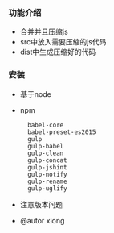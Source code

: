 ### 功能介绍
- 合并并且压缩js
- src中放入需要压缩的js代码
- dist中生成压缩好的代码

### 安装
- 基于node
- npm
    
        babel-core
        babel-preset-es2015
        gulp
        gulp-babel
        gulp-clean
        gulp-concat
        gulp-jshint
        gulp-notify
        gulp-rename
        gulp-uglify

- 注意版本问题

- @autor xiong